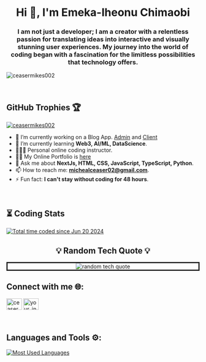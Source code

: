 <h1 align="center">Hi 👋, I'm Emeka-Iheonu Chimaobi</h1>
<h3 align="center">I am not just a developer; I am a creator with a relentless passion for translating ideas into interactive and visually stunning user experiences. My journey into the world of coding began with a fascination for the limitless possibilities that technology offers.</h3>

<p align="left"> <img src="https://komarev.com/ghpvc/?username=ceasermikes002&label=Profile%20views&color=0e75b6&style=flat" alt="ceasermikes002" /> </p>

<br/>
<h2 align="left">GitHub Trophies 🏆</h2>
<p align="left"> <a href="https://github.com/ryo-ma/github-profile-trophy"><img src="https://github-profile-trophy.vercel.app/?username=ceasermikes002" alt="ceasermikes002" /></a> </p>

- 🔭 I’m currently working on a Blog App. [Admin](https://github.com/ceasermikes002/blog-fullstack-admin) and [Client](https://github.com/ceasermikes002/blog-fullstack-client)
- 🌱 I’m currently learning **Web3, AI/ML, DataScience**.
- 👨🏽‍🏫 Personal online coding instructor.
- 👨‍💻 My Online Portfolio is [here](https://chima-portfolio.vercel.app/)
- 💬 Ask me about **NextJs, HTML, CSS, JavaScript, TypeScript, Python**.
- 📫 How to reach me: **michealceaser02@gmail.com**.
- ⚡ Fun fact: **I can't stay without coding for 48 hours**.
<br/>

<!-- WakaTime Stats -->
<h2 align="left">⏳ Coding Stats</h2>
<p align="left">
 <a href="https://wakatime.com/@1de2f53e-caac-432b-bb25-4b3a67e31e49"><img src="https://wakatime.com/badge/user/1de2f53e-caac-432b-bb25-4b3a67e31e49.svg" alt="Total time coded since Jun 20 2024" /></a>
</p>

<!-- Random Tech Quote -->
<h2 align="center">💡 Random Tech Quote 💡</h2>
<p align="center" style="border-style: solid;">
  <img src="https://quotes-github-readme.vercel.app/api?type=horizontal&theme=dark" alt="random tech quote" />
</p>

<!-- Connect with Me -->
<h2 align="left">Connect with me 🌐:</h2>
<p align="left">
  <a href="https://twitter.com/ceaser_mikes" target="blank"><img align="center" src="https://raw.githubusercontent.com/rahuldkjain/github-profile-readme-generator/master/src/images/icons/Social/twitter.svg" alt="ceaser_mikes" height="30" width="40" /></a>
  <a href="https://www.instagram.com/_.ctech_" target="blank"><img align="center" src="https://raw.githubusercontent.com/rahuldkjain/github-profile-readme-generator/master/src/images/icons/Social/instagram.svg" alt="your_instagram_username" height="30" width="40" /></a>
</p>
<br/>

<!-- Languages and Tools -->
<h2 align="left">Languages and Tools ⚙:</h2>
<p align="left">
  <!-- Add your existing tools and languages here -->
  <!-- Example for GitHub Readme Stats -->
  <a href="https://github.com/anuraghazra/github-readme-stats">
    <img src="https://github-readme-stats.vercel.app/api/top-langs/?username=ceasermikes002&layout=compact&theme=dracula" alt="Most Used Languages" />
  </a>
</p>
